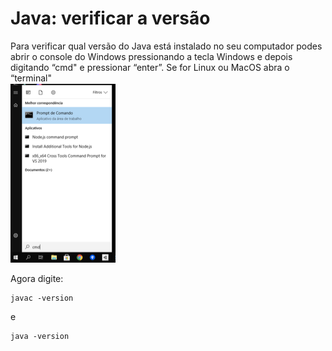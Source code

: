 # Java: verificar a versão

Para verificar qual versão do Java está instalado no seu computador podes abrir o console do Windows pressionando a tecla Windows e depois digitando “cmd" e pressionar “enter”. Se for Linux ou MacOS abra o “terminal"  
![cmd Windows](imgs/cmdWindows.png "cmd Windows")  

Agora digite:

```terminal
javac -version
```

e

```terminal
java -version
```
